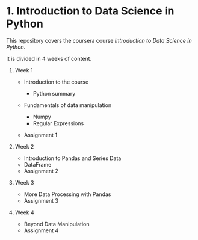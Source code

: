 # 1. Introduction to Data Science in Python

This repository covers the coursera course _Introduction to Data Science in Python_.

It is divided in 4 weeks of content.

1. Week 1

   - Introduction to the course

     - Python summary

   - Fundamentals of data manipulation

     - Numpy
     - Regular Expressions

   - Assignment 1

1. Week 2

   - Introduction to Pandas and Series Data
   - DataFrame
   - Assignment 2

1. Week 3

   - More Data Processing with Pandas
   - Assignment 3

1. Week 4

   - Beyond Data Manipulation
   - Assignment 4
